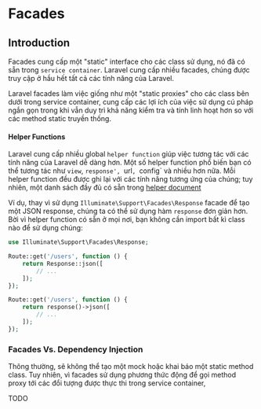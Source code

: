 # Facades
## Introduction
Facades cung cấp một "static" interface cho các class sử dụng, nó đã có sẵn trong `service container`. Laravel cung cấp
nhiều facades, chúng được truy cập ở hầu hết tất cả các tính năng của Laravel.

Laravel facades làm việc giống như một "static proxies" cho các class bên dưới trong service container, cung cấp các lợi
ích của việc sử dụng cú pháp ngắn gọn trong khi vẫn duy trì khả năng kiểm tra và tính linh hoạt hơn so với các method static
truyền thống.

#### Helper Functions
Laravel cung cấp nhiều global `helper function` giúp việc tương tác với các tính năng của Laravel dễ dàng hơn. Một số
helper function phổ biến bạn có thể tương tác như `view`, `response', `url`, `config` và nhiều hơn nữa. Mỗi helper function
đều được ghi lại với các tính năng tương ứng của chúng; tuy nhiên, một danh sách đầy đủ có sẵn trong [helper document](https://laravel.com/docs/8.x/helpers)

Ví dụ, thay vì sử dụng `Illuminate\Support\Facades\Response` facade để tạo một JSON response, chúng ta có thể sử dụng
hàm `response` đơn giản hơn. Bời vì helper function có sẵn ở mọi nơi, bạn không cần import bất kì class nào để sử dụng chúng:
```PHP
use Illuminate\Support\Facades\Response;

Route::get('/users', function () {
    return Response::json([
        // ...
    ]);
});

Route::get('/users', function () {
    return response()->json([
        // ...
    ]);
});
```

### Facades Vs. Dependency Injection
Thông thường, sẽ không thể tạo một mock hoặc khai báo một static method class. Tuy nhiên, vì facades sử dụng phương thức
động để gọi method proxy tới các đổi tượng được thực thi trong service container,

TODO
